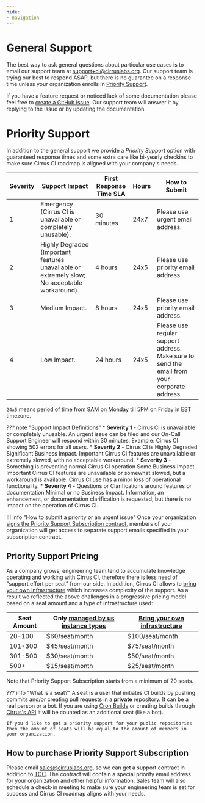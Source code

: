 ```yaml
---
hide:
- navigation
---
```


# General Support

The best way to ask general questions about particular use cases is to email our support team at [support+ci@cirruslabs.org](mailto:support+ci@cirruslabs.org).
Our support team is trying our best to respond ASAP, but there is no guarantee on a response time unless your organization enrolls in [Priority Support](#priority-support).

If you have a feature request or noticed lack of some documentation please feel free to [create a GitHub issue](https://github.com/cirruslabs/cirrus-ci-docs/issues/new/choose).
Our support team will answer it by replying to the issue or by updating the documentation.

# Priority Support

In addition to the general support we provide a *Priority Support* option with guaranteed response times and some extra
care like bi-yearly checkins to make sure Cirrus CI roadmap is aligned with your company's needs.

| Severity | Support Impact                                                                                | First Response Time SLA | Hours | How to Submit                                                                                |
|----------|-----------------------------------------------------------------------------------------------|-------------------------|-------|----------------------------------------------------------------------------------------------|
| 1        | Emergency (Cirrus CI is unavailable or completely unusable).                                  | 30 minutes              | 24x7  | Please use urgent email address.                                                             |
| 2        | Highly Degraded (Important features unavailable or extremely slow; No acceptable workaround). | 4 hours                 | 24x5  | Please use priority email address.                                                           |
| 3        | Medium Impact.                                                                                | 8 hours                 | 24x5  | Please use priority email address.                                                           |
| 4        | Low Impact.                                                                                   | 24 hours                | 24x5  | Please use regular support address. Make sure to send the email from your corporate address. |

`24x5` means period of time from 9AM on Monday till 5PM on Friday in EST timezone.

<!-- markdownlint-disable MD037 -->
??? note "Support Impact Definitions"
    * **Severity 1** - Cirrus CI is unavailable or completely unusable. An urgent issue can be filed and
      our On-Call Support Engineer will respond within 30 minutes. Example: Cirrus CI showing 502 errors for all users.
    * **Severity 2** - Cirrus CI is Highly Degraded Significant Business Impact. Important Cirrus CI features are unavailable
      or extremely slowed, with no acceptable workaround.
    * **Severity 3** - Something is preventing normal Cirrus CI operation Some Business Impact. Important Cirrus CI
      features are unavailable or somewhat slowed, but a workaround is available. Cirrus CI use has a minor loss of operational functionality.
    * **Severity 4** - Questions or Clarifications around features or documentation Minimal or no Business Impact. 
      Information, an enhancement, or documentation clarification is requested, but there is no impact on the operation of Cirrus CI.

!!! info "How to submit a priority or an urgent issue"
    Once your organization [signs the Priority Support Subscription contract](#how-to-purchase-priority-support-subscription),
    members of your organization will get access to separate support emails specified in your subscription contract.

## Priority Support Pricing

As a company grows, engineering team tend to accumulate knowledge operating and working with Cirrus CI,
therefore there is less need of "support effort per seat" from our side. In addition, Cirrus CI allows to [bring your own infrastructure](guide/supported-computing-services.md)
which increases complexity of the support. As a result we reflected the above challenges in a progressive
pricing model based on a seat amount and a type of infrastructure used:

| Seat Amount | Only [managed by us instance types](guide/writing-tasks.md#execution-environment) | [Bring your own infrastructure](guide/supported-computing-services.md) |
|-------------|-----------------------------------------------------------------------------------|------------------------------------------------------------------------|
| 20-100      | $60/seat/month                                                                    | $100/seat/month                                                        |
| 101-300     | $45/seat/month                                                                    | $75/seat/month                                                         |
| 301-500     | $30/seat/month                                                                    | $50/seat/month                                                         |
| 500+        | $15/seat/month                                                                    | $25/seat/month                                                         |

Note that Priority Support Subscription starts from a minimum of 20 seats.

??? info "What is a seat?"
    A seat is a user that initiates CI builds by pushing commits and/or creating pull requests in a **private** repository.
    It can be a real person or a bot. If you are using [Cron Builds](guide/writing-tasks.md#cron-builds) or creating builds through [Cirrus's API](api.md)
    it will be counted as an additional seat (like a bot).

    If you'd like to get a priority support for your public repositories then the amount of seats will be equal to the amount of members in your organization.

## How to purchase Priority Support Subscription

Please email [sales@cirruslabs.org](mailto:sales@cirruslabs.org), so we can get a support contract in addition to [TOC](legal/terms.md).
The contract will contain a special priority email address for your organization and other helpful information. Sales team will
also schedule a check-in meeting to make sure your engineering team is set for success and Cirrus CI roadmap aligns with your needs.

